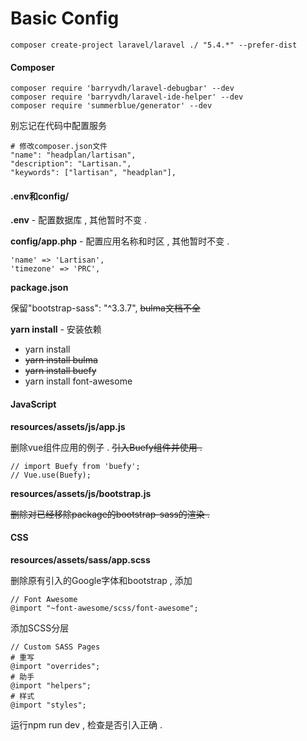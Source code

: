 # Basic Config

```
composer create-project laravel/laravel ./ "5.4.*" --prefer-dist
```

#### Composer

```
composer require 'barryvdh/laravel-debugbar' --dev
composer require 'barryvdh/laravel-ide-helper' --dev
composer require 'summerblue/generator' --dev
```

别忘记在代码中配置服务

```
# 修改composer.json文件
"name": "headplan/lartisan",
"description": "Lartisan.",
"keywords": ["lartisan", "headplan"],
```

#### .env和config/

**.env** - 配置数据库 , 其他暂时不变 .

**config/app.php** - 配置应用名称和时区 , 其他暂时不变 .

```
'name' => 'Lartisan',
'timezone' => 'PRC',
```

**package.json**

保留"bootstrap-sass": "^3.3.7", ~~bulma文档不全~~

**yarn install** - 安装依赖

* yarn install
* ~~yarn install bulma~~
* ~~yarn install buefy~~
* yarn install font-awesome

#### JavaScript

**resources/assets/js/app.js**

删除vue组件应用的例子 . ~~引入Buefy组件并使用 .~~

```
// import Buefy from 'buefy';
// Vue.use(Buefy);
```

**resources/assets/js/bootstrap.js**

~~删除对已经移除package的bootstrap-sass的渲染 .~~

#### CSS

**resources/assets/sass/app.scss**

删除原有引入的Google字体和bootstrap , 添加

```
// Font Awesome
@import "~font-awesome/scss/font-awesome";
```

添加SCSS分层

```
// Custom SASS Pages
# 重写
@import "overrides";
# 助手
@import "helpers";
# 样式
@import "styles";
```

运行npm run dev , 检查是否引入正确 .

